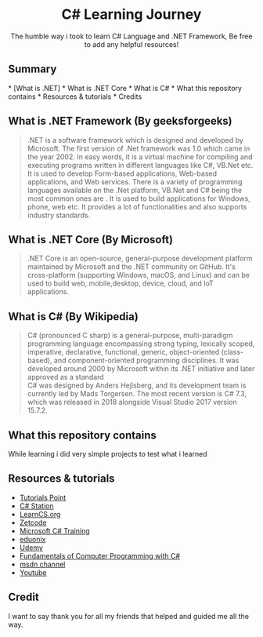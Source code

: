 <h1 align="center">C# Learning Journey</h1>
<p align="center">The humble way i took to learn C# Language and .NET Framework, Be free to add any helpful resources! </p> 


<h2>Summary</h2>
* [What is .NET]
* What is .NET Core
* What is C#
* What this repository contains
* Resources & tutorials
* Credits

## What is .NET Framework (By geeksforgeeks) 
> .NET is a software framework which is designed and developed by Microsoft. The first version of .Net framework was 1.0 which came in the year 2002. In easy words, it is a virtual machine for compiling and executing programs written in different languages like C#, VB.Net etc. <br> It is used to develop Form-based applications, Web-based applications, and Web services. There is a variety of programming languages available on the .Net platform, VB.Net and C# being the most common ones are . It is used to build applications for Windows, phone, web etc. It provides a lot of functionalities and also supports industry standards.  


## What is .NET Core (By Microsoft) 
> .NET Core is an open-source, general-purpose development platform maintained by Microsoft and the .NET community on GitHub. It's cross-platform (supporting Windows, macOS, and Linux) and can be used to build web, mobile,desktop, device, cloud, and IoT applications.  


## What is C# (By Wikipedia) 
> C# (pronounced C sharp) is a general-purpose, multi-paradigm programming language encompassing strong typing, lexically scoped, imperative, declarative, functional, generic, object-oriented (class-based), and component-oriented programming disciplines. It was developed around 2000 by Microsoft within its .NET initiative and later approved as a standard <br>C# was designed by Anders Hejlsberg, and its development team is currently led by Mads Torgersen. The most recent version is C# 7.3, which was released in 2018 alongside Visual Studio 2017 version 15.7.2.   


## What this repository contains 
While learning i did very simple projects to test what i learned  

## Resources & tutorials 
* [Tutorials Point](http://www.tutorialspoint.com/csharp/index.htm)                  
* [C# Station](http://www.csharp-station.com/tutorial.aspx) 
* [LearnCS.org](http://learncs.org/) 
* [Zetcode](http://zetcode.com/lang/csharp/) 
* [Microsoft C# Training](https://www.microsoftvirtualacademy.com/en-US/training-courses/c-fundamentals-for-absolute-beginners-8295)      
* [eduonix](http://www.eduonix.com/courses/Software-Development/Learn-C-Sharp-Programming-From-Scratch) 
* [Udemy](https://www.udemy.com/courses/search/?ref=home&q=C%23) 
* [Fundamentals of Computer Programming with C#](http://www.introprogramming.info/) 
* [msdn channel ](https://mva.microsoft.com/en-us/training-courses/c-fundamentals-for-absolute-beginners-16169) 
* [Youtube](https://www.youtube.com/watch?v=GhQdlIFylQ8)  


## Credit  
I want to say thank you for all my friends that helped and guided me all the way.
